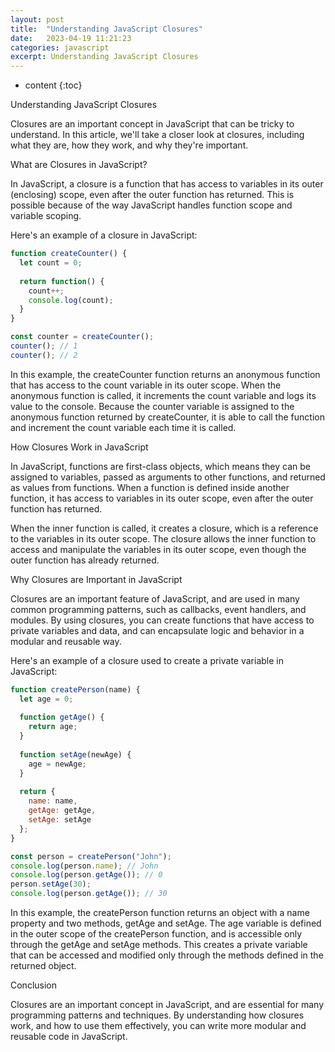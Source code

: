 ```yaml
---
layout: post
title:  "Understanding JavaScript Closures"
date:   2023-04-19 11:21:23
categories: javascript
excerpt: Understanding JavaScript Closures
---
```


* content
{:toc}

Understanding JavaScript Closures

Closures are an important concept in JavaScript that can be tricky to understand. In this article, we'll take a closer look at closures, including what they are, how they work, and why they're important.

What are Closures in JavaScript?

In JavaScript, a closure is a function that has access to variables in its outer (enclosing) scope, even after the outer function has returned. This is possible because of the way JavaScript handles function scope and variable scoping.

Here's an example of a closure in JavaScript:

```js
function createCounter() {
  let count = 0;
  
  return function() {
    count++;
    console.log(count);
  }
}

const counter = createCounter();
counter(); // 1
counter(); // 2
```

In this example, the createCounter function returns an anonymous function that has access to the count variable in its outer scope. When the anonymous function is called, it increments the count variable and logs its value to the console. Because the counter variable is assigned to the anonymous function returned by createCounter, it is able to call the function and increment the count variable each time it is called.

How Closures Work in JavaScript

In JavaScript, functions are first-class objects, which means they can be assigned to variables, passed as arguments to other functions, and returned as values from functions. When a function is defined inside another function, it has access to variables in its outer scope, even after the outer function has returned.

When the inner function is called, it creates a closure, which is a reference to the variables in its outer scope. The closure allows the inner function to access and manipulate the variables in its outer scope, even though the outer function has already returned.

Why Closures are Important in JavaScript

Closures are an important feature of JavaScript, and are used in many common programming patterns, such as callbacks, event handlers, and modules. By using closures, you can create functions that have access to private variables and data, and can encapsulate logic and behavior in a modular and reusable way.

Here's an example of a closure used to create a private variable in JavaScript:

```js
function createPerson(name) {
  let age = 0;
  
  function getAge() {
    return age;
  }
  
  function setAge(newAge) {
    age = newAge;
  }
  
  return {
    name: name,
    getAge: getAge,
    setAge: setAge
  };
}

const person = createPerson("John");
console.log(person.name); // John
console.log(person.getAge()); // 0
person.setAge(30);
console.log(person.getAge()); // 30
```

In this example, the createPerson function returns an object with a name property and two methods, getAge and setAge. The age variable is defined in the outer scope of the createPerson function, and is accessible only through the getAge and setAge methods. This creates a private variable that can be accessed and modified only through the methods defined in the returned object.

Conclusion

Closures are an important concept in JavaScript, and are essential for many programming patterns and techniques. By understanding how closures work, and how to use them effectively, you can write more modular and reusable code in JavaScript.
